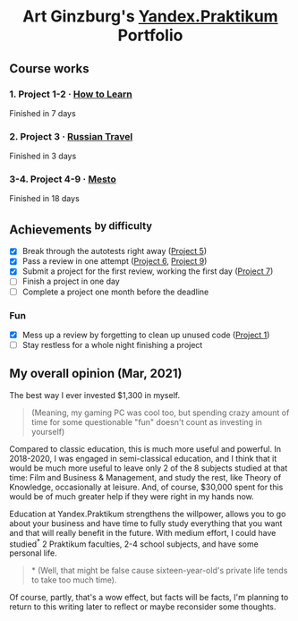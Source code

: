 <div align="center">

  # Art Ginzburg's [Yandex.Praktikum](https://praktikum.yandex.ru/) Portfolio

</div>

## Course works

### 1. Project 1-2 · [How to Learn](https://github.com/artginzburg/how-to-learn)

Finished in 7 days

### 2. Project 3 · [Russian Travel](https://github.com/artginzburg/russian-travel)

Finished in 3 days

### 3-4. Project 4-9 · [Mesto](https://github.com/artginzburg/mesto)

Finished in 18 days


## Achievements <sup>by difficulty</sup>

- [x] Break through the autotests right away ([Project 5](https://github.com/artginzburg/mesto/releases/tag/project-5_review-2-final))
- [x] Pass a review in one attempt ([Project 6](https://github.com/artginzburg/mesto/releases/tag/project-6_review-1-final), [Project 9](https://github.com/artginzburg/mesto/releases/tag/project-9_review-1-final))
- [x] Submit a project for the first review, working the first day ([Project 7](https://github.com/artginzburg/mesto/releases/tag/project-7_review-1))
- [ ] Finish a project in one day
- [ ] Complete a project one month before the deadline

### Fun
- [x] Mess up a review by forgetting to clean up unused code ([Project 1](https://github.com/artginzburg/how-to-learn/releases/tag/project-1_review-3-final))
- [ ] Stay restless for a whole night finishing a project

## My overall opinion (Mar, 2021)

The best way I ever invested $1,300 in myself.
> (Meaning, my gaming PC was cool too, but spending crazy amount of time for some questionable "fun" doesn't count as investing in yourself) 

Compared to classic education, this is much more useful and powerful. In 2018-2020, I was engaged in semi-classical education, and I think that it would be much more useful to leave only 2 of the 8 subjects studied at that time: Film and Business & Management, and study the rest, like Theory of Knowledge, occasionally at leisure. 
And, of course, $30,000 spent for this would be of much greater help if they were right in my hands now. 

Education at Yandex.Praktikum strengthens the willpower, allows you to go about your business and have time to fully study everything that you want and that will really benefit in the future. With medium effort, I could have studied<sup>*</sup> 2 Praktikum faculties, 2-4 school subjects, and have some personal life.
> \* (Well, that might be false cause sixteen-year-old's private life tends to take too much time).

Of course, partly, that's a wow effect, but facts will be facts, I'm planning to return to this writing later to reflect or maybe reconsider some thoughts.
